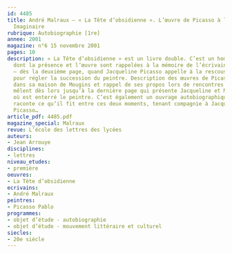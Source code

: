 ```yaml
---
id: 4485
title: André Malraux – « La Tête d’obsidienne ». L’œuvre de Picasso à l’aune du Musée
  Imaginaire
rubrique: Autobiographie [1re]
annee: 2001
magazine: n°6 15 novembre 2001
pages: 10
description: « La Tête d’obsidienne » est un livre double. C’est un hommage à Picasso
  dont la présence et l’œuvre sont rappelées à la mémoire de l’écrivain – et du lecteur
  – dès la deuxième page, quand Jacqueline Picasso appelle à la rescousse André Malraux
  pour régler la succession du peintre. Description des œuvres de Picasso redécouvertes
  dans sa maison de Mougins et rappel de ses propos lors de rencontres passées se
  mêlent dès lors jusqu’à la dernière page qui présente Jacqueline et Malraux à Vauvenargues,
  où est enterré le peintre. C’est également un ouvrage autobiographique où Malraux
  raconte ce qu’il fit entre ces deux moments, tenant compagnie à Jacqueline et évoquant
  Picasso…
article_pdf: 4485.pdf
magazine_special: Malraux
revue: L’école des lettres des lycées
auteurs:
- Jean Arrouye
disciplines:
- lettres
niveau_etudes:
- première
oeuvres:
- La Tête d’obsidienne
ecrivains:
- André Malraux
peintres:
- Picasso Pablo
programmes:
- objet d’étude - autobiographie
- objet d’étude - mouvement littéraire et culturel
siecles:
- 20e siècle
---
```


